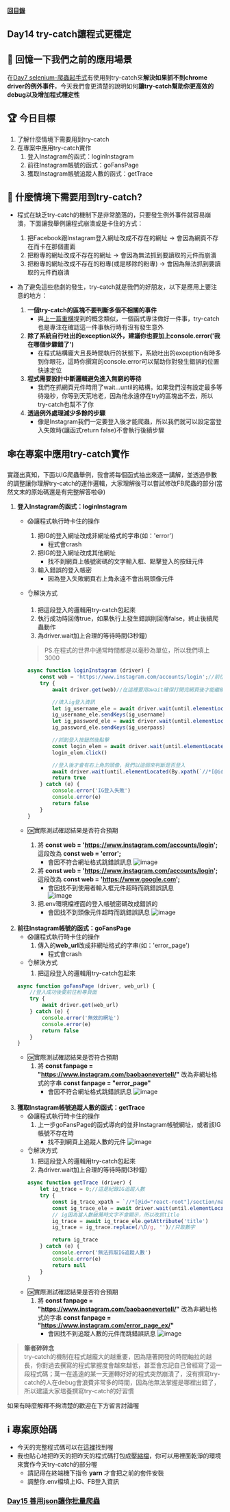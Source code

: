 #### [回目錄](../README.md)
## Day14 try-catch讓程式更穩定

🤔 回憶一下我們之前的應用場景
----
在[Day7 selenium-爬蟲起手式](../day7/README.md)有使用到try-catch來**解決如果抓不到chrome driver的例外事件**，今天我們會更清楚的說明如何**讓try-catch幫助你更高效的debug以及增加程式穩定性**  

🏆 今日目標
----
1. 了解什麼情境下需要用到try-catch
2. 在專案中應用try-catch實作
    1. 登入Instagram的函式：loginInstagram
    2. 前往Instagram帳號的函式：goFansPage
    3. 獲取Instagram帳號追蹤人數的函式：getTrace

🤔 什麼情境下需要用到try-catch?
----
* 程式在缺乏try-catch的機制下是非常脆落的，只要發生例外事件就容易崩潰，下面讓我舉例讓程式崩潰或是卡住的方式：  
    1. 把Facebook跟Instagram登入網址改成不存在的網址 &rarr; 會因為網頁不存在而卡在那個畫面
    2. 把粉專的網址改成不存在的網址 &rarr; 會因為無法抓到要讀取的元件而崩潰
    3. 把粉專的網址改成不存在的粉專(或是移除的粉專) &rarr; 會因為無法抓到要讀取的元件而崩潰

* 為了避免這些悲劇的發生，try-catch就是我們的好朋友，以下是應用上要注意的地方：  
    1. **一個try-catch的區塊不要判斷多個不相關的事件**
        * 與[上一篇重構](/day13/README.md)提到的概念類似，一個函式專注做好一件事，try-catch也是專注在確認這一件事執行時有沒有發生意外
    2. **除了系統自行吐出的exception以外，建議你也要加上console.error('我在哪個步驟錯了')**
        * 在程式結構龐大且長時間執行的狀態下，系統吐出的exception有時多到你眼花，這時你撰寫的console.error可以幫助你對發生錯誤的位置快速定位
    3. **程式需要設計中斷邏輯避免進入無窮的等待**
        * 我們在抓網頁元件時用了wait...until的結構，如果我們沒有設定最多等待幾秒，你等到天荒地老，因為他永遠停在try的區塊出不去，所以try-catch也幫不了你
    4. **透過例外處理減少多餘的步驟**
        * 像是Instagram我們一定要登入後才能爬蟲，所以我們就可以設定當登入失敗時(讓函式return false)不會執行後續步驟

🕸️在專案中應用try-catch實作
----
實踐出真知，下面以IG爬蟲舉例，我會將每個函式抽出來逐一講解，並透過參數的調整讓你理解try-catch的運作邏輯，大家理解後可以嘗試修改FB爬蟲的部分(當然文末的原始碼還是有完整解答啦😅)
1. **登入Instagram的函式：loginInstagram**
    * 😱讓程式執行時卡住的操作
        1. 把IG的登入網址改成非網址格式的字串(如：'error')
            * 程式會crash
        2. 把IG的登入網址改成其他網址
            * 找不到網頁上帳號密碼的文字輸入框、點擊登入的按鈕元件
        3. 輸入錯誤的登入帳密
            * 因為登入失敗網頁右上角永遠不會出現頭像元件
    * 👌解決方式
        1. 把這段登入的邏輯用try-catch包起來
        2. 執行成功時回傳true，如果執行上發生錯誤則回傳false，終止後續爬蟲動作
        3. 為driver.wait加上合理的等待時間(3秒鐘)
        >PS.在程式的世界中通常時間都是以毫秒為單位，所以我們填上3000
        
        ```js
        async function loginInstagram (driver) {
            const web = 'https://www.instagram.com/accounts/login';//前往IG登入頁面
            try {
                await driver.get(web)//在這裡要用await確保打開完網頁後才能繼續動作

                //填入ig登入資訊
                let ig_username_ele = await driver.wait(until.elementLocated(By.css("input[name='username']")), 3000);
                ig_username_ele.sendKeys(ig_username)
                let ig_password_ele = await driver.wait(until.elementLocated(By.css("input[name='password']")), 3000);
                ig_password_ele.sendKeys(ig_userpass)

                //抓到登入按鈕然後點擊
                const login_elem = await driver.wait(until.elementLocated(By.css("button[type='submit']")), 3000)
                login_elem.click()

                //登入後才會有右上角的頭像，我們以這個來判斷是否登入
                await driver.wait(until.elementLocated(By.xpath(`//*[@id="react-root"]//*[contains(@class,"_47KiJ")]`)), 3000)
                return true
            } catch (e) {
                console.error('IG登入失敗')
                console.error(e)
                return false
            }
        }
        ```
    * 🆗實際測試確認結果是否符合預期
        1. 將 **const web = 'https://www.instagram.com/accounts/login';** 這段改為 **const web = 'error';** 
            *  會因不符合網址格式跳錯誤訊息
            ![image](./article_img/err_ig_terminal1.png)
        2. 將 **const web = 'https://www.instagram.com/accounts/login';** 這段改為 **const web = 'https://www.google.com';**          
            * 會因找不到使用者輸入框元件超時而跳錯誤訊息  
            ![image](./article_img/err_ig_terminal2.png)
        3. 把.env環境檔裡面的登入帳號密碼改成錯誤的
            * 會因找不到頭像元件超時而跳錯誤訊息
            ![image](./article_img/err_ig_terminal3.png)
            <br>
2. **前往Instagram帳號的函式：goFansPage**
    * 😱讓程式執行時卡住的操作
        1. 傳入的**web_url**改成非網址格式的字串(如：'error_page')
            * 程式會crash
    * 👌解決方式
        1. 把這段登入的邏輯用try-catch包起來
    ```js
    async function goFansPage (driver, web_url) {
        //登入成功後要前往粉專頁面
        try {
            await driver.get(web_url)
        } catch (e) {
            console.error('無效的網址')
            console.error(e)
            return false
        }
    }
    ```
    * 🆗實際測試確認結果是否符合預期
        1. 將 **const fanpage = "https://www.instagram.com/baobaonevertell/"** 改為非網址格式的字串 **const fanpage = "error_page"** 
            *  會因不符合網址格式跳錯誤訊息
            ![image](./article_img/err_ig_terminal5.png)       
            <br>   
3. **獲取Instagram帳號追蹤人數的函式：getTrace**
    * 😱讓程式執行時卡住的操作
        1. 上一步goFansPage的函式導向的並非Instagram帳號網址，或者該IG帳號不存在時
            * 找不到網頁上追蹤人數的元件
            ![image](./article_img/err_instagram.png)        
    * 👌解決方式
        1. 把這段登入的邏輯用try-catch包起來
        2. 為driver.wait加上合理的等待時間(3秒鐘)
        ```js
        async function getTrace (driver) {
            let ig_trace = 0;//這是紀錄IG追蹤人數
            try {
                const ig_trace_xpath = `//*[@id="react-root"]/section/main/div/header/section/ul/li[2]/a/span`
                const ig_trace_ele = await driver.wait(until.elementLocated(By.xpath(ig_trace_xpath)), 5000)//我們採取5秒內如果抓不到該元件就跳出的條件    
                // ig因為當人數破萬時文字不會顯示，所以改抓title
                ig_trace = await ig_trace_ele.getAttribute('title')
                ig_trace = ig_trace.replace(/\D/g, '')//只取數字

                return ig_trace
            } catch (e) {
                console.error('無法抓取IG追蹤人數')
                console.error(e)
                return null
            }
        }
        ```
    * 🆗實際測試確認結果是否符合預期
        1. 將 **const fanpage = "https://www.instagram.com/baobaonevertell/"** 改為非網址格式的字串 **const fanpage = "https://www.instagram.com/error_page_ex/"** 
            *  會因找不到追蹤人數的元件而跳錯誤訊息
            ![image](./article_img/err_ig_terminal6.png)
    

>**筆者碎碎念**  
try-catch的機制在程式越龐大的越重要，因為隨著開發的時間軸拉的越長，你對過去撰寫的程式掌握度會越來越低，甚至會忘記自己曾經寫了這一段程式碼；萬一在遙遠的某一天運轉好好的程式突然崩潰了，沒有撰寫try-catch的人在debug會浪費非常多的時間，因為他無法掌握是哪裡出錯了，所以建議大家培養撰寫try-catch的好習慣

如果有時麼解釋不夠清楚的歡迎在下方留言討論喔    

ℹ️ 專案原始碼
----
* 今天的完整程式碼可以在[這裡](https://github.com/dean9703111/ithelp_30days/day14)找到喔
* 我也貼心地把昨天的把昨天的程式碼打包成[壓縮檔](https://github.com/dean9703111/ithelp_30days/sampleCode/day13_sample_code.zip)，你可以用裡面乾淨的環境來實作今天try-catch的部分喔
    * 請記得在終端機下指令 **yarn** 才會把之前的套件安裝
    * 調整你.env檔填上IG、FB登入資訊

### [Day15 善用json讓你批量爬蟲](/day15/README.md)